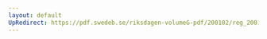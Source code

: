 ```yaml
---
layout: default
UpRedirect: https://pdf.swedeb.se/riksdagen-volumeG-pdf/200102/reg_200102/reg_200102_0406.pdf
---
```

